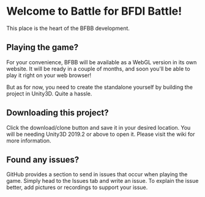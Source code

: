 # Welcome to Battle for BFDI Battle!
This place is the heart of the BFBB development.

## Playing the game?
For your convenience, BFBB will be available as a WebGL version in its own website. It will be ready in a couple of months, and soon you'll be able to play it right on your web browser!

But as for now, you need to create the standalone yourself by building the project in Unity3D. Quite a hassle.
 
## Downloading this project?
Click the download/clone button and save it in your desired location. You will be needing Unity3D 2019.2 or above to open it. Please visit the wiki for more information.

## Found any issues?
GitHub provides a section to send in issues that occur when playing the game. Simply head to the Issues tab and write an issue. To explain the issue better, add pictures or recordings to support your issue.
